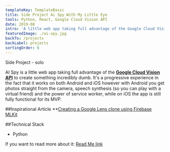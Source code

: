 ```yaml
---
templateKey: TemplateBasic
title: Side Project Ai Spy With My Little Eye
tools: Python, React, Google Cloud Vision API
date: 2019-08
intro: 'A little web app taking full advantage of the Google Cloud Vision API to create something incredibly dumb.'
featuredImage: ./ai-spy.jpg
backTo: /projects
backLabel: projects
sortingOrder: 6
---
```


Side Project - solo

AI Spy is a little web app taking full advantage of the **<a href="https://cloud.google.com/vision/" target="_blank">Google Cloud Vision API</a>** to create something incredibly dumb. It's a progressive experience in the fact that it works on both Android and iOS however with Android you get photos straight from the camera, speech synthesis (so you can play with a virtual friend) and the power of service worker, while on iOS the app is still fully functional for its MVP.

##Inspirational Article \*\*<a href="https://medium.com/coding-blocks/google-lens-firebase-54d34d7e1505" target="_blank">Creating a Google Lens clone using Firebase MLKit</a>

##Technical Stack

- Python

If you want to read more about it: <a href="#" target="_blank">Read Me link</a>
